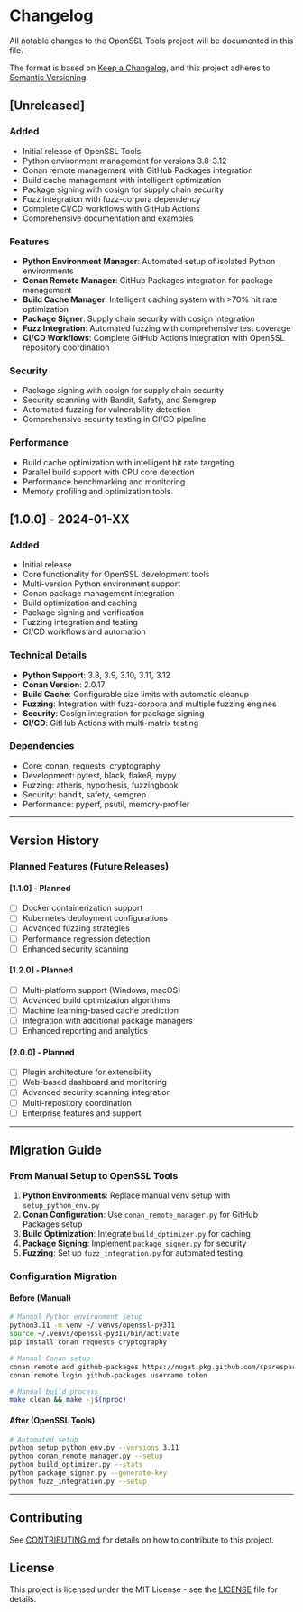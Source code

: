 # Changelog

All notable changes to the OpenSSL Tools project will be documented in this file.

The format is based on [Keep a Changelog](https://keepachangelog.com/en/1.0.0/),
and this project adheres to [Semantic Versioning](https://semver.org/spec/v2.0.0.html).

## [Unreleased]

### Added
- Initial release of OpenSSL Tools
- Python environment management for versions 3.8-3.12
- Conan remote management with GitHub Packages integration
- Build cache management with intelligent optimization
- Package signing with cosign for supply chain security
- Fuzz integration with fuzz-corpora dependency
- Complete CI/CD workflows with GitHub Actions
- Comprehensive documentation and examples

### Features
- **Python Environment Manager**: Automated setup of isolated Python environments
- **Conan Remote Manager**: GitHub Packages integration for package management
- **Build Cache Manager**: Intelligent caching system with >70% hit rate optimization
- **Package Signer**: Supply chain security with cosign integration
- **Fuzz Integration**: Automated fuzzing with comprehensive test coverage
- **CI/CD Workflows**: Complete GitHub Actions integration with OpenSSL repository coordination

### Security
- Package signing with cosign for supply chain security
- Security scanning with Bandit, Safety, and Semgrep
- Automated fuzzing for vulnerability detection
- Comprehensive security testing in CI/CD pipeline

### Performance
- Build cache optimization with intelligent hit rate targeting
- Parallel build support with CPU core detection
- Performance benchmarking and monitoring
- Memory profiling and optimization tools

## [1.0.0] - 2024-01-XX

### Added
- Initial release
- Core functionality for OpenSSL development tools
- Multi-version Python environment support
- Conan package management integration
- Build optimization and caching
- Package signing and verification
- Fuzzing integration and testing
- CI/CD workflows and automation

### Technical Details
- **Python Support**: 3.8, 3.9, 3.10, 3.11, 3.12
- **Conan Version**: 2.0.17
- **Build Cache**: Configurable size limits with automatic cleanup
- **Fuzzing**: Integration with fuzz-corpora and multiple fuzzing engines
- **Security**: Cosign integration for package signing
- **CI/CD**: GitHub Actions with multi-matrix testing

### Dependencies
- Core: conan, requests, cryptography
- Development: pytest, black, flake8, mypy
- Fuzzing: atheris, hypothesis, fuzzingbook
- Security: bandit, safety, semgrep
- Performance: pyperf, psutil, memory-profiler

---

## Version History

### Planned Features (Future Releases)

#### [1.1.0] - Planned
- [ ] Docker containerization support
- [ ] Kubernetes deployment configurations
- [ ] Advanced fuzzing strategies
- [ ] Performance regression detection
- [ ] Enhanced security scanning

#### [1.2.0] - Planned
- [ ] Multi-platform support (Windows, macOS)
- [ ] Advanced build optimization algorithms
- [ ] Machine learning-based cache prediction
- [ ] Integration with additional package managers
- [ ] Enhanced reporting and analytics

#### [2.0.0] - Planned
- [ ] Plugin architecture for extensibility
- [ ] Web-based dashboard and monitoring
- [ ] Advanced security scanning integration
- [ ] Multi-repository coordination
- [ ] Enterprise features and support

---

## Migration Guide

### From Manual Setup to OpenSSL Tools

1. **Python Environments**: Replace manual venv setup with `setup_python_env.py`
2. **Conan Configuration**: Use `conan_remote_manager.py` for GitHub Packages setup
3. **Build Optimization**: Integrate `build_optimizer.py` for caching
4. **Package Signing**: Implement `package_signer.py` for security
5. **Fuzzing**: Set up `fuzz_integration.py` for automated testing

### Configuration Migration

#### Before (Manual)
```bash
# Manual Python environment setup
python3.11 -m venv ~/.venvs/openssl-py311
source ~/.venvs/openssl-py311/bin/activate
pip install conan requests cryptography

# Manual Conan setup
conan remote add github-packages https://nuget.pkg.github.com/sparesparrow/index.json
conan remote login github-packages username token

# Manual build process
make clean && make -j$(nproc)
```

#### After (OpenSSL Tools)
```bash
# Automated setup
python setup_python_env.py --versions 3.11
python conan_remote_manager.py --setup
python build_optimizer.py --stats
python package_signer.py --generate-key
python fuzz_integration.py --setup
```

---

## Contributing

See [CONTRIBUTING.md](CONTRIBUTING.md) for details on how to contribute to this project.

## License

This project is licensed under the MIT License - see the [LICENSE](LICENSE) file for details.